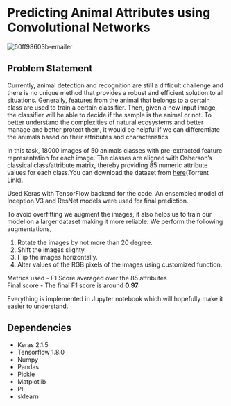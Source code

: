 # Predicting Animal Attributes using Convolutional Networks

   ![60ff98603b-emailer](https://user-images.githubusercontent.com/30891813/46539438-1a9e3d00-c8d4-11e8-926c-6311c9db90cd.jpg)

## Problem Statement
Currently, animal detection and recognition are still a difficult challenge and there is no unique method that provides a robust and efficient solution to all situations. Generally, features from the animal that belongs to a certain class are used to train a certain classifier. Then, given a new input image, the classifier will be able to decide if the sample is the animal or not. To better understand the complexities of natural ecosystems and better manage and better protect them, it would be helpful if we can differentiate the animals based on their attributes and characteristics.

In this task, 18000 images of 50 animals classes with pre-extracted feature representation for each image. The classes are aligned with Osherson’s classical class/attribute matrix, thereby providing 85 numeric attribute values for each class.You can download the dataset from [here](https://s3-ap-southeast-1.amazonaws.com/he-public-data/DL3%20Datasete37c45e.torrent)(Torrent Link).

Used Keras with TensorFlow backend for the code. An ensembled model of Inception V3 and ResNet models were used for final prediction.

To avoid overfitting we augment the images, it also helps us to train our model on a larger dataset making it more reliable. We perform the following augmentations,<br>
1. Rotate the images by not more than 20 degree.<br>
2. Shift the images slighty.<br>
3. Flip the images horizontally.<br>
4. Alter values of the RGB pixels of the images using customized function.<br>

Metrics used - F1 Score averaged over the 85 attributes<br>
Final score - The final F1 score is around **0.97**

Everything is implemented in Jupyter notebook which will hopefully make it easier to understand.

## Dependencies
- Keras 2.1.5
- Tensorflow 1.8.0
- Numpy
- Pandas
- Pickle
- Matplotlib
- PIL
- sklearn
